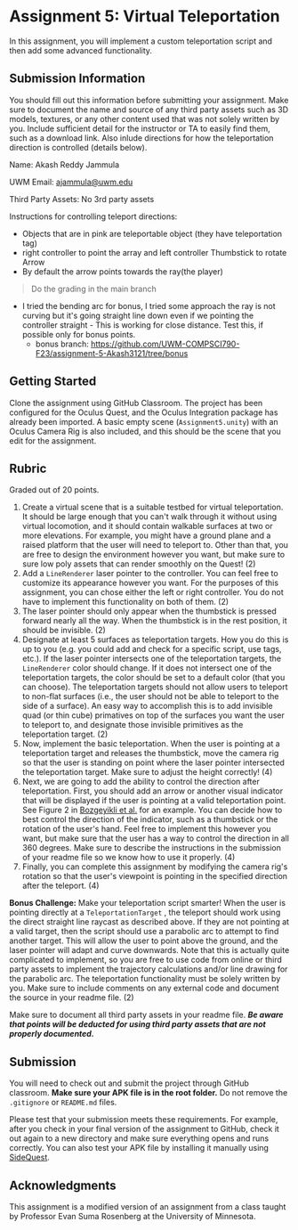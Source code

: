 # Assignment 5: Virtual Teleportation

In this assignment, you will implement a custom teleportation script and then add some advanced functionality.

## Submission Information

You should fill out this information before submitting your assignment.  Make sure to document the name and source of any third party assets such as 3D models, textures, or any other content used that was not solely written by you.  Include sufficient detail for the instructor or TA to easily find them, such as a download link. Also inlude directions for how the teleportation direction is controlled (details below).

Name: Akash Reddy Jammula

UWM Email: ajammula@uwm.edu

Third Party Assets: No 3rd party assets

Instructions for controlling teleport directions:

- Objects that are in pink are teleportable object (they have teleportation tag)
- right controller to point the array and left controller Thumbstick to rotate Arrow
- By default the arrow points towards the ray(the player)

> Do the grading in the main branch

- I tried the bending arc for bonus, I tried some approach the ray is not curving but it's going straight line down even if we pointing the controller straight - This is working for close distance. Test this, if possible only for bonus points.
    - bonus branch: https://github.com/UWM-COMPSCI790-F23/assignment-5-Akash3121/tree/bonus

## Getting Started

Clone the assignment using GitHub Classroom.  The project has been configured for the Oculus Quest, and the Oculus Integration package has already been imported. A basic empty scene (`Assignment5.unity`) with an Oculus Camera Rig is also included, and this should be the scene that you edit for the assignment.

## Rubric

Graded out of 20 points. 

1. Create a virtual scene that is a suitable testbed for virtual teleportation. It should be large enough that you can't walk through it without using virtual locomotion, and it should contain walkable surfaces at two or more elevations. For example, you might have a ground plane and a raised platform that the user will need to teleport to. Other than that, you are free to design the environment however you want, but make sure to sure low poly assets that can render smoothly on the Quest! (2)
1. Add a `LineRenderer` laser pointer to the controller. You can feel free to customize its appearance however you want. For the purposes of this assignment, you can chose either the left or right controller. You do not have to implement this functionality on both of them. (2)
1. The laser pointer should only appear when the thumbstick is pressed forward nearly all the way. When the thumbstick is in the rest position, it should be invisible. (2)
1. Designate at least 5 surfaces as teleportation targets. How you do this is up to you (e.g. you could add and check for a specific script, use tags, etc.). If the laser pointer intersects one of the teleportation targets, the `LineRenderer` color should change. If it does not intersect one of the teleportation targets, the color should be set to a default color (that you can choose). The teleportation targets should not allow users to teleport to non-flat surfaces (i.e., the user should not be able to teleport to the side of a surface). An easy way to accomplish this is to add invisible quad (or thin cube) primatives on top of the surfaces you want the user to teleport to, and designate those invisible primitives as the teleportation target. (2)
1. Now, implement the basic teleportation. When the user is pointing at a teleportation target and releases the thumbstick, move the camera rig so that the user is standing on point where the laser pointer intersected the teleportation target. Make sure to adjust the height correctly! (4)
1. Next, we are going to add the ability to control the direction after teleportation.  First, you should add an arrow or another visual indicator that will be displayed if the user is pointing at a valid teleportation point.  See Figure 2 in [Bozgeyikli et al.](https://dl.acm.org/doi/abs/10.1145/2967934.2968105) for an example.  You can decide how to best control the direction of the indicator, such as a thumbstick or the rotation of the user's hand.  Feel free to implement this however you want, but make sure that the user has a way to control the direction in all 360 degrees.  Make sure to describe the instructions in the submission of your readme file so we know how to use it properly. (4)
1. Finally, you can complete this assignment by modifying the camera rig's rotation so that the user's viewpoint is pointing in the specified direction after the teleport.  (4)

**Bonus Challenge:**  Make your teleportation script smarter!  When the user is pointing directly at a `TeleportationTarget` , the teleport should work using the direct straight line raycast as described above.  If they are not pointing at a valid target, then the script should use a parabolic arc to attempt to find another target.  This will allow the user to point above the ground, and the laser pointer will adapt and curve downwards.  Note that this is actually quite complicated to implement, so you are free to use code from online or third party assets to implement the trajectory calculations and/or line drawing for the parabolic arc.  The teleportation functionality must be solely written by you.  Make sure to include comments on any external code and document the source in your readme file.  (2)

Make sure to document all third party assets in your readme file. ***Be aware that points will be deducted for using third party assets that are not properly documented.***

## Submission

You will need to check out and submit the project through GitHub classroom.  **Make sure your APK file is in the root folder.** Do not remove the `.gitignore` or `README.md` files.

Please test that your submission meets these requirements.  For example, after you check in your final version of the assignment to GitHub, check it out again to a new directory and make sure everything opens and runs correctly.  You can also test your APK file by installing it manually using [SideQuest](https://sidequestvr.com/).

## Acknowledgments

This assignment is a modified version of an assignment from a class taught by Professor Evan Suma Rosenberg at the University of Minnesota.   
